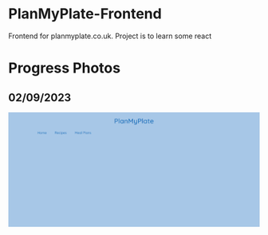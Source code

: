 # PlanMyPlate-Frontend
Frontend for planmyplate.co.uk. Project is to learn some react

# Progress Photos

## 02/09/2023
![alt text](progress_photos/02-09-2023.png)


